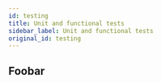 ```yaml
---
id: testing
title: Unit and functional tests
sidebar_label: Unit and functional tests
original_id: testing
---
```


## Foobar